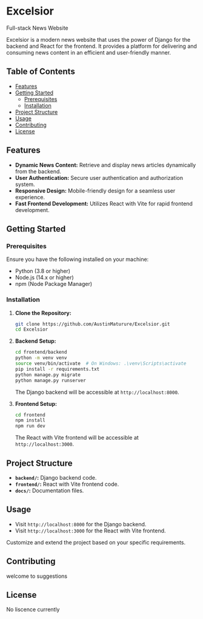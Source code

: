 # Excelsior
Full-stack News Website

Excelsior is a modern news website that uses the power of Django for the backend and React for the frontend. It provides a platform for delivering and consuming news content in an efficient and user-friendly manner.

## Table of Contents
- [Features](#features)
- [Getting Started](#getting-started)
  - [Prerequisites](#prerequisites)
  - [Installation](#installation)
- [Project Structure](#project-structure)
- [Usage](#usage)
- [Contributing](#contributing)
- [License](#license)

## Features

- **Dynamic News Content:** Retrieve and display news articles dynamically from the backend.
- **User Authentication:** Secure user authentication and authorization system.
- **Responsive Design:** Mobile-friendly design for a seamless user experience.
- **Fast Frontend Development:** Utilizes React with Vite for rapid frontend development.

## Getting Started

### Prerequisites

Ensure you have the following installed on your machine:

- Python (3.8 or higher)
- Node.js (14.x or higher)
- npm (Node Package Manager)

### Installation

1. **Clone the Repository:**

    ```bash
    git clone https://github.com/AustinMaturure/Excelsior.git
    cd Excelsior
    ```

2. **Backend Setup:**

    ```bash
    cd frontend/backend
    python -m venv venv
    source venv/bin/activate  # On Windows: .\venv\Scripts\activate
    pip install -r requirements.txt
    python manage.py migrate
    python manage.py runserver
    ```

    The Django backend will be accessible at `http://localhost:8000`.

3. **Frontend Setup:**

    ```bash
    cd frontend
    npm install
    npm run dev
    ```

    The React with Vite frontend will be accessible at `http://localhost:3000`.

## Project Structure

- **`backend/`:** Django backend code.
- **`frontend/`:** React with Vite frontend code.
- **`docs/`:** Documentation files.

## Usage

- Visit `http://localhost:8000` for the Django backend.
- Visit `http://localhost:3000` for the React with Vite frontend.

Customize and extend the project based on your specific requirements.

## Contributing

welcome to suggestions 

## License

No liscence currently

